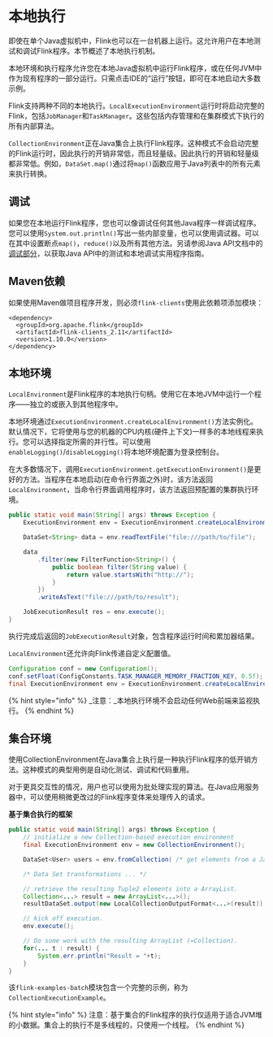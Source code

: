 # 本地执行

即使在单个Java虚拟机中，Flink也可以在一台机器上运行。这允许用户在本地测试和调试Flink程序。本节概述了本地执行机制。

本地环境和执行程序允许您在本地Java虚拟机中运行Flink程序，或在任何JVM中作为现有程序的一部分运行。只需点击IDE的“运行”按钮，即可在本地启动大多数示例。

Flink支持两种不同的本地执行。`LocalExecutionEnvironment`运行时将启动完整的Flink，包括`JobManager`和`TaskManager`。这些包括内存管理和在集群模式下执行的所有内部算法。

`CollectionEnvironment`正在Java集合上执行Flink程序。这种模式不会启动完整的Flink运行时，因此执行的开销非常低，而且轻量级。因此执行的开销和轻量级都非常低。例如，`DataSet.map()`通过将`map()`函数应用于Java列表中的所有元素来执行转换。

## 调试

如果您在本地运行Flink程序，您也可以像调试任何其他Java程序一样调试程序。您可以使用`System.out.println()`写出一些内部变量，也可以使用调试器。可以在其中设置断点`map()`，`reduce()`以及所有其他方法。另请参阅Java API文档中的[调试部分](https://ci.apache.org/projects/flink/flink-docs-master/dev/batch/index.html#debugging)，以获取Java API中的测试和本地调试实用程序指南。

## Maven依赖

如果使用Maven做项目程序开发，则必须`flink-clients`使用此依赖项添加模块：

```text
<dependency>
  <groupId>org.apache.flink</groupId>
  <artifactId>flink-clients_2.11</artifactId>
  <version>1.10.0</version>
</dependency>
```

## 本地环境

`LocalEnvironment`是Flink程序的本地执行句柄。使用它在本地JVM中运行一个程序——独立的或嵌入到其他程序中。

本地环境通过`ExecutionEnvironment.createLocalEnvironment()`方法实例化。默认情况下，它将使用与您的机器的CPU内核\(硬件上下文\)一样多的本地线程来执行。您可以选择指定所需的并行性。可以使用`enableLogging()`/`disableLogging()`将本地环境配置为登录控制台。

在大多数情况下，调用`ExecutionEnvironment.getExecutionEnvironment()`是更好的方法。当程序在本地启动\(在命令行界面之外\)时，该方法返回`LocalEnvironment`，当命令行界面调用程序时，该方法返回预配置的集群执行环境。

```java
public static void main(String[] args) throws Exception {
    ExecutionEnvironment env = ExecutionEnvironment.createLocalEnvironment();

    DataSet<String> data = env.readTextFile("file:///path/to/file");

    data
        .filter(new FilterFunction<String>() {
            public boolean filter(String value) {
                return value.startsWith("http://");
            }
        })
        .writeAsText("file:///path/to/result");

    JobExecutionResult res = env.execute();
}
```

执行完成后返回的`JobExecutionResult`对象，包含程序运行时间和累加器结果。

`LocalEnvironment`还允许向Flink传递自定义配置值。

```java
Configuration conf = new Configuration();
conf.setFloat(ConfigConstants.TASK_MANAGER_MEMORY_FRACTION_KEY, 0.5f);
final ExecutionEnvironment env = ExecutionEnvironment.createLocalEnvironment(conf);
```

{% hint style="info" %}
_注意：_本地执行环境不会启动任何Web前端来监视执行。
{% endhint %}

## 集合环境

使用CollectionEnvironment在Java集合上执行是一种执行Flink程序的低开销方法。这种模式的典型用例是自动化测试、调试和代码重用。

对于更具交互性的情况，用户也可以使用为批处理实现的算法。在Java应用服务器中，可以使用稍微更改过的Flink程序变体来处理传入的请求。

**基于集合执行的框架**

```java
public static void main(String[] args) throws Exception {
    // initialize a new Collection-based execution environment
    final ExecutionEnvironment env = new CollectionEnvironment();

    DataSet<User> users = env.fromCollection( /* get elements from a Java Collection */);

    /* Data Set transformations ... */

    // retrieve the resulting Tuple2 elements into a ArrayList.
    Collection<...> result = new ArrayList<...>();
    resultDataSet.output(new LocalCollectionOutputFormat<...>(result));

    // kick off execution.
    env.execute();

    // Do some work with the resulting ArrayList (=Collection).
    for(... t : result) {
        System.err.println("Result = "+t);
    }
}
```

该`flink-examples-batch`模块包含一个完整的示例，称为`CollectionExecutionExample`。

{% hint style="info" %}
注意：基于集合的Flink程序的执行仅适用于适合JVM堆的小数据。集合上的执行不是多线程的，只使用一个线程。
{% endhint %}

